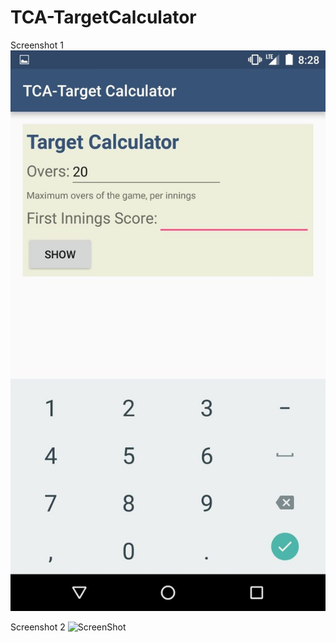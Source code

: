 # TCA-TargetCalculator


Screenshot 1
![ScreenShot](/screenshot0.jpg)

Screenshot 2
![ScreenShot](/screenshot2.jpg)